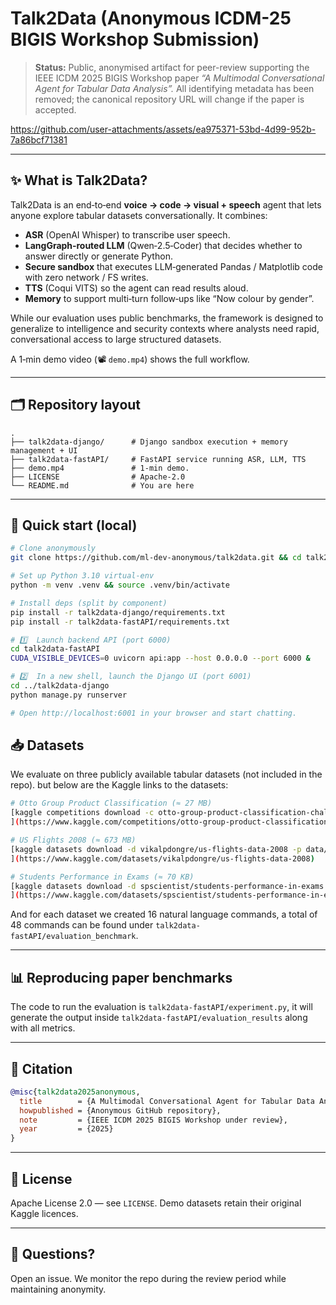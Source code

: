 
# Talk2Data (Anonymous ICDM-25 BIGIS Workshop Submission)

> **Status:** Public, anonymised artifact for peer-review supporting the IEEE ICDM 2025 BIGIS Workshop paper *“A Multimodal Conversational Agent for Tabular Data Analysis”.*  All identifying metadata has been removed; the canonical repository URL will change if the paper is accepted.

https://github.com/user-attachments/assets/ea975371-53bd-4d99-952b-7a86bcf71381

---


## ✨ What is Talk2Data?

Talk2Data is an end‑to‑end **voice → code → visual + speech** agent that lets anyone explore tabular datasets conversationally.  It combines:

* **ASR** (OpenAI Whisper) to transcribe user speech.
* **LangGraph‑routed LLM** (Qwen‑2.5‑Coder) that decides whether to answer directly or generate Python.
* **Secure sandbox** that executes LLM‑generated Pandas / Matplotlib code with zero network / FS writes.
* **TTS** (Coqui VITS) so the agent can read results aloud.
* **Memory** to support multi‑turn follow‑ups like “Now colour by gender”.

While our evaluation uses public benchmarks, the framework is designed to generalize to intelligence and security contexts where analysts need rapid, conversational access to large structured datasets.

A 1‑min demo video (📽 `demo.mp4`) shows the full workflow.

---

## 🗂 Repository layout

```
.
├── talk2data-django/      # Django sandbox execution + memory management + UI
├── talk2data-fastAPI/     # FastAPI service running ASR, LLM, TTS
├── demo.mp4               # 1-min demo.
├── LICENSE                # Apache‑2.0
└── README.md              # You are here
```

---

## 🚀 Quick start (local)

```bash
# Clone anonymously
git clone https://github.com/ml-dev-anonymous/talk2data.git && cd talk2data

# Set up Python 3.10 virtual‑env
python -m venv .venv && source .venv/bin/activate

# Install deps (split by component)
pip install -r talk2data-django/requirements.txt
pip install -r talk2data-fastAPI/requirements.txt

# 1️⃣  Launch backend API (port 6000)
cd talk2data-fastAPI
CUDA_VISIBLE_DEVICES=0 uvicorn api:app --host 0.0.0.0 --port 6000 &

# 2️⃣  In a new shell, launch the Django UI (port 6001)
cd ../talk2data-django
python manage.py runserver

# Open http://localhost:6001 in your browser and start chatting.
```

## 📥 Datasets

We evaluate on three publicly available tabular datasets (not included in the repo). but below are the Kaggle links to the datasets:

```bash
# Otto Group Product Classification (≈ 27 MB)
[kaggle competitions download -c otto-group-product-classification-challenge -p data/otto && unzip data/otto/*.zip -d talk2data-fastAPI/evaluation_benchmark
](https://www.kaggle.com/competitions/otto-group-product-classification-challenge/data)

# US Flights 2008 (≈ 673 MB)
[kaggle datasets download -d vikalpdongre/us-flights-data-2008 -p data/flights2008 && unzip data/flights2008/*.zip -d talk2data-fastAPI/evaluation_benchmark
](https://www.kaggle.com/datasets/vikalpdongre/us-flights-data-2008)

# Students Performance in Exams (≈ 70 KB)
[kaggle datasets download -d spscientist/students-performance-in-exams -p data/students && unzip data/students/*.zip -d talk2data-fastAPI/evaluation_benchmark
](https://www.kaggle.com/datasets/spscientist/students-performance-in-exams)
```

And for each dataset we created 16 natural language commands, a total of 48 commands can be found under `talk2data-fastAPI/evaluation_benchmark`.

---

## 📊 Reproducing paper benchmarks

The code to run the evaluation is `talk2data-fastAPI/experiment.py`, it will generate the output inside `talk2data-fastAPI/evaluation_results` along with all metrics.

---

## 📝 Citation

```bibtex
@misc{talk2data2025anonymous,
  title        = {A Multimodal Conversational Agent for Tabular Data Analysis},
  howpublished = {Anonymous GitHub repository},
  note         = {IEEE ICDM 2025 BIGIS Workshop under review},
  year         = {2025}
}
```

---

## 🔐 License

Apache License 2.0 — see `LICENSE`.  Demo datasets retain their original Kaggle licences.

---

## 💬 Questions?

Open an issue. We monitor the repo during the review period while maintaining anonymity.
